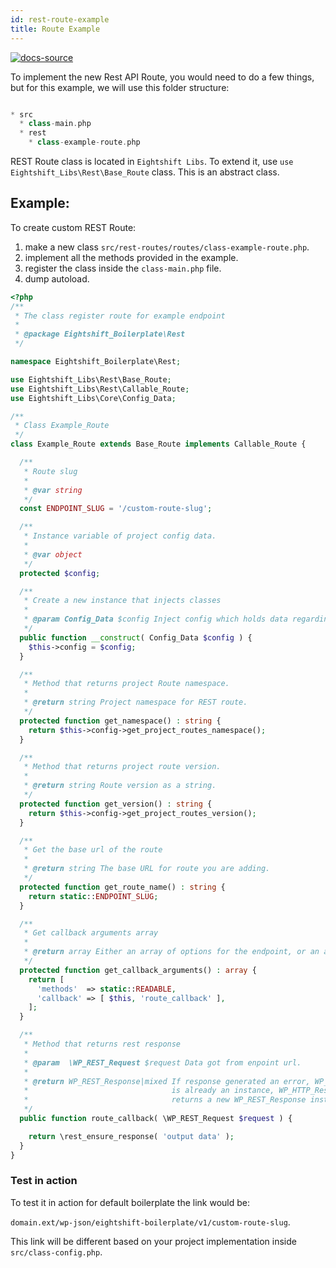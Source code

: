 ```yaml
---
id: rest-route-example
title: Route Example
---
```


[![docs-source](https://img.shields.io/badge/source-eigthshift--libs-blue?style=for-the-badge&logo=php&labelColor=2a2a2a)](https://github.com/infinum/eightshift-libs/tree/master/src/rest)

To implement the new Rest API Route, you would need to do a few things, but for this example, we will use this folder structure:
```php

* src
  * class-main.php
  * rest
    * class-example-route.php

```
REST Route class is located in `Eightshift Libs`. To extend it, use `use Eightshift_Libs\Rest\Base_Route` class. This is an abstract class.

## Example:

To create custom REST Route:
1. make a new class `src/rest-routes/routes/class-example-route.php`.
2. implement all the methods provided in the example.
3. register the class inside the `class-main.php` file.
4. dump autoload.

```php
<?php
/**
 * The class register route for example endpoint
 *
 * @package Eightshift_Boilerplate\Rest
 */

namespace Eightshift_Boilerplate\Rest;

use Eightshift_Libs\Rest\Base_Route;
use Eightshift_Libs\Rest\Callable_Route;
use Eightshift_Libs\Core\Config_Data;

/**
 * Class Example_Route
 */
class Example_Route extends Base_Route implements Callable_Route {

  /**
   * Route slug
   *
   * @var string
   */
  const ENDPOINT_SLUG = '/custom-route-slug';

  /**
   * Instance variable of project config data.
   *
   * @var object
   */
  protected $config;

  /**
   * Create a new instance that injects classes
   *
   * @param Config_Data $config Inject config which holds data regarding project details.
   */
  public function __construct( Config_Data $config ) {
    $this->config = $config;
  }

  /**
   * Method that returns project Route namespace.
   *
   * @return string Project namespace for REST route.
   */
  protected function get_namespace() : string {
    return $this->config->get_project_routes_namespace();
  }

  /**
   * Method that returns project route version.
   *
   * @return string Route version as a string.
   */
  protected function get_version() : string {
    return $this->config->get_project_routes_version();
  }

  /**
   * Get the base url of the route
   *
   * @return string The base URL for route you are adding.
   */
  protected function get_route_name() : string {
    return static::ENDPOINT_SLUG;
  }

  /**
   * Get callback arguments array
   *
   * @return array Either an array of options for the endpoint, or an array of arrays for multiple methods.
   */
  protected function get_callback_arguments() : array {
    return [
      'methods'  => static::READABLE,
      'callback' => [ $this, 'route_callback' ],
    ];
  }

  /**
   * Method that returns rest response
   *
   * @param  \WP_REST_Request $request Data got from enpoint url.
   *
   * @return WP_REST_Response|mixed If response generated an error, WP_Error, if response
   *                                is already an instance, WP_HTTP_Response, otherwise
   *                                returns a new WP_REST_Response instance.
   */
  public function route_callback( \WP_REST_Request $request ) {

    return \rest_ensure_response( 'output data' );
  }
}

```

### Test in action

To test it in action for default boilerplate the link would be:

`domain.ext/wp-json/eightshift-boilerplate/v1/custom-route-slug`.

This link will be different based on your project implementation inside `src/class-config.php`.
